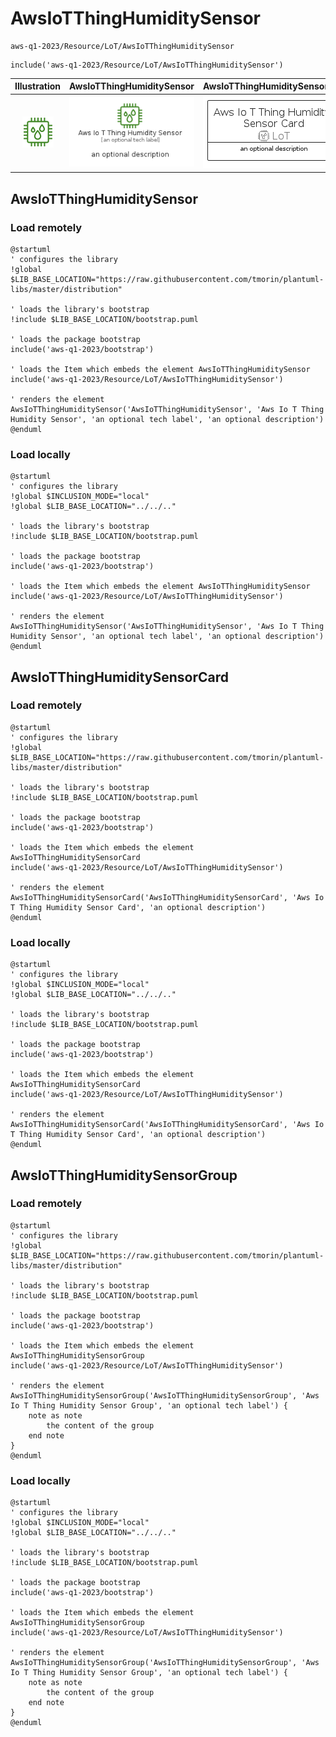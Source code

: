 # AwsIoTThingHumiditySensor


```text
aws-q1-2023/Resource/LoT/AwsIoTThingHumiditySensor
```

```text
include('aws-q1-2023/Resource/LoT/AwsIoTThingHumiditySensor')
```



| Illustration | AwsIoTThingHumiditySensor | AwsIoTThingHumiditySensorCard | AwsIoTThingHumiditySensorGroup |
| :---: | :---: | :---: | :---: |
| ![illustration for Illustration](../../../aws-q1-2023/Resource/LoT/AwsIoTThingHumiditySensor.png) | ![illustration for AwsIoTThingHumiditySensor](../../../aws-q1-2023/Resource/LoT/AwsIoTThingHumiditySensor.Local.png) | ![illustration for AwsIoTThingHumiditySensorCard](../../../aws-q1-2023/Resource/LoT/AwsIoTThingHumiditySensorCard.Local.png) | ![illustration for AwsIoTThingHumiditySensorGroup](../../../aws-q1-2023/Resource/LoT/AwsIoTThingHumiditySensorGroup.Local.png) |




## AwsIoTThingHumiditySensor

### Load remotely
```plantuml
@startuml
' configures the library
!global $LIB_BASE_LOCATION="https://raw.githubusercontent.com/tmorin/plantuml-libs/master/distribution"

' loads the library's bootstrap
!include $LIB_BASE_LOCATION/bootstrap.puml

' loads the package bootstrap
include('aws-q1-2023/bootstrap')

' loads the Item which embeds the element AwsIoTThingHumiditySensor
include('aws-q1-2023/Resource/LoT/AwsIoTThingHumiditySensor')

' renders the element
AwsIoTThingHumiditySensor('AwsIoTThingHumiditySensor', 'Aws Io T Thing Humidity Sensor', 'an optional tech label', 'an optional description')
@enduml
```

### Load locally
```plantuml
@startuml
' configures the library
!global $INCLUSION_MODE="local"
!global $LIB_BASE_LOCATION="../../.."

' loads the library's bootstrap
!include $LIB_BASE_LOCATION/bootstrap.puml

' loads the package bootstrap
include('aws-q1-2023/bootstrap')

' loads the Item which embeds the element AwsIoTThingHumiditySensor
include('aws-q1-2023/Resource/LoT/AwsIoTThingHumiditySensor')

' renders the element
AwsIoTThingHumiditySensor('AwsIoTThingHumiditySensor', 'Aws Io T Thing Humidity Sensor', 'an optional tech label', 'an optional description')
@enduml
```

## AwsIoTThingHumiditySensorCard

### Load remotely
```plantuml
@startuml
' configures the library
!global $LIB_BASE_LOCATION="https://raw.githubusercontent.com/tmorin/plantuml-libs/master/distribution"

' loads the library's bootstrap
!include $LIB_BASE_LOCATION/bootstrap.puml

' loads the package bootstrap
include('aws-q1-2023/bootstrap')

' loads the Item which embeds the element AwsIoTThingHumiditySensorCard
include('aws-q1-2023/Resource/LoT/AwsIoTThingHumiditySensor')

' renders the element
AwsIoTThingHumiditySensorCard('AwsIoTThingHumiditySensorCard', 'Aws Io T Thing Humidity Sensor Card', 'an optional description')
@enduml
```

### Load locally
```plantuml
@startuml
' configures the library
!global $INCLUSION_MODE="local"
!global $LIB_BASE_LOCATION="../../.."

' loads the library's bootstrap
!include $LIB_BASE_LOCATION/bootstrap.puml

' loads the package bootstrap
include('aws-q1-2023/bootstrap')

' loads the Item which embeds the element AwsIoTThingHumiditySensorCard
include('aws-q1-2023/Resource/LoT/AwsIoTThingHumiditySensor')

' renders the element
AwsIoTThingHumiditySensorCard('AwsIoTThingHumiditySensorCard', 'Aws Io T Thing Humidity Sensor Card', 'an optional description')
@enduml
```

## AwsIoTThingHumiditySensorGroup

### Load remotely
```plantuml
@startuml
' configures the library
!global $LIB_BASE_LOCATION="https://raw.githubusercontent.com/tmorin/plantuml-libs/master/distribution"

' loads the library's bootstrap
!include $LIB_BASE_LOCATION/bootstrap.puml

' loads the package bootstrap
include('aws-q1-2023/bootstrap')

' loads the Item which embeds the element AwsIoTThingHumiditySensorGroup
include('aws-q1-2023/Resource/LoT/AwsIoTThingHumiditySensor')

' renders the element
AwsIoTThingHumiditySensorGroup('AwsIoTThingHumiditySensorGroup', 'Aws Io T Thing Humidity Sensor Group', 'an optional tech label') {
    note as note
        the content of the group
    end note
}
@enduml
```

### Load locally
```plantuml
@startuml
' configures the library
!global $INCLUSION_MODE="local"
!global $LIB_BASE_LOCATION="../../.."

' loads the library's bootstrap
!include $LIB_BASE_LOCATION/bootstrap.puml

' loads the package bootstrap
include('aws-q1-2023/bootstrap')

' loads the Item which embeds the element AwsIoTThingHumiditySensorGroup
include('aws-q1-2023/Resource/LoT/AwsIoTThingHumiditySensor')

' renders the element
AwsIoTThingHumiditySensorGroup('AwsIoTThingHumiditySensorGroup', 'Aws Io T Thing Humidity Sensor Group', 'an optional tech label') {
    note as note
        the content of the group
    end note
}
@enduml
```

